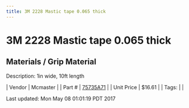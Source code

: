 ```yaml
---
title: 3M 2228 Mastic tape 0.065 thick
---
```


# 3M 2228 Mastic tape 0.065 thick
## Materials / Grip Material
Description: 	1in wide, 10ft length 

| Vendor | Mcmaster | 
| Part # | [75735A71](https://www.mcmaster.com/#75735A71) | 
| Unit Price | $16.61 | 
| Tags: |  | 

Last updated: Mon May 08 01:01:19 PDT 2017